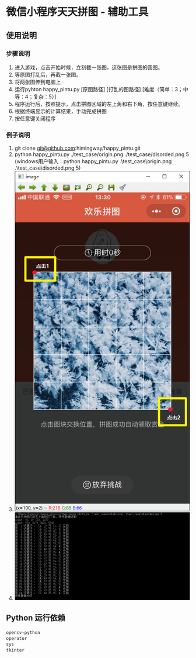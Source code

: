 # 微信小程序天天拼图 - 辅助工具

## 使用说明

### 步骤说明

1. 进入游戏，点击开始时候，立刻截一张图，这张图是拼图的圆图。
2. 等原图打乱后，再截一张图。
3. 将两张图传到电脑上
4. 运行pyhton happy_pintu.py [原图路径] [打乱的图路径] [难度（简单：3；中等：4；复杂：5）]
5. 程序运行后，按照提示，点击拼图区域的左上角和右下角，按任意键继续。
6. 根据终端显示的计算结果，手动完成拼图
7. 按任意键关闭程序

### 例子说明

1. git clone git@github.com:himingway/happy_pintu.git 
2. python happy_pintu.py ./test_case/origin.png ./test_case/disorded.png 5 
(windows用户输入：python happy_pintu.py .\test_case\origin.png .\test_case\disorded.png 5)
3. ![](./pic/1.png)
4. ![](./pic/2.png)

## Python 运行依赖

```
opencv-python
operator
sys
tkinter
```